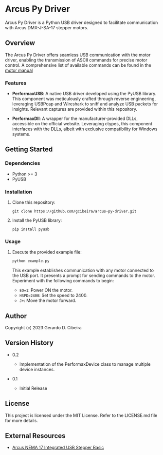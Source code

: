 # Arcus Py Driver

Arcus Py Driver is a Python USB driver designed to facilitate communication with Arcus DMX-J-SA-17 stepper motors.

## Overview

The Arcus Py Driver offers seamless USB communication with the motor driver, enabling the transmission of ASCII commands for precise motor control. A comprehensive list of available commands can be found in the [motor manual](https://www.arcus-technology.com/support/downloads/download-info/dmx-j-sa-17-manual/)

### Features

- **PerformaxUSB**: A native USB driver developed using the PyUSB library. This component was meticulously crafted through reverse engineering, leveraging USBPcap and Wireshark to sniff and analyze USB packets for insights. Relevant captures are provided within this repository.

- **PerformaxDll**: A wrapper for the manufacturer-provided DLLs, accessible on the official website. Leveraging ctypes, this component interfaces with the DLLs, albeit with exclusive compatibility for Windows systems.

## Getting Started

### Dependencies

- Python >= 3
- PyUSB

### Installation

1. Clone this repository:
   ```
   git clone https://github.com/gcibeira/arcus-py-driver.git
   ```

2. Install the PyUSB library:
   ```
   pip install pyusb
   ```

### Usage

1. Execute the provided example file:
   ```bash
   python example.py
   ```

   This example establishes communication with any motor connected to the USB port. It presents a prompt for sending commands to the motor. Experiment with the following commands to begin:
   
   - `EO=1`: Power ON the motor.
   - `HSPD=2400`: Set the speed to 2400.
   - `J+`: Move the motor forward.

## Author

Copyright (c) 2023 Gerardo D. Cibeira

## Version History

- 0.2
  - Implementation of the PerformaxDevice class to manage multiple device instances.
  
- 0.1
  - Initial Release

## License

This project is licensed under the MIT License. Refer to the LICENSE.md file for more details.

## External Resources

- [Arcus NEMA 17 Integrated USB Stepper Basic](https://www.arcus-technology.com/products/integrated-stepper-motors/nema-17-integrated-usb-stepper-basic/)

